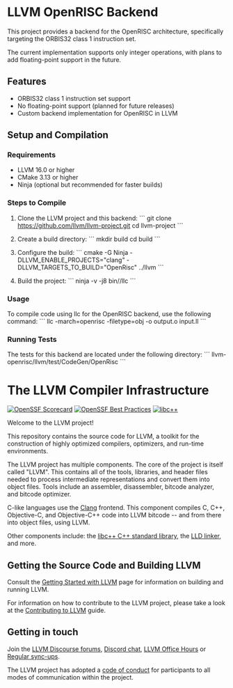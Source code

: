 # LLVM OpenRISC Backend

This project provides a backend for the OpenRISC architecture, specifically targeting the ORBIS32 class 1 instruction set.

The current implementation supports only integer operations, with plans to add floating-point support in the future.

## Features

- ORBIS32 class 1 instruction set support
- No floating-point support (planned for future releases)
- Custom backend implementation for OpenRISC in LLVM

## Setup and Compilation

### Requirements

- LLVM 16.0 or higher
- CMake 3.13 or higher
- Ninja (optional but recommended for faster builds)

### Steps to Compile

1. Clone the LLVM project and this backend:
   \```
   git clone https://github.com/llvm/llvm-project.git
   cd llvm-project
   \```

2. Create a build directory:
   \```
   mkdir build
   cd build
   \```

3. Configure the build:
   \```
   cmake -G Ninja -DLLVM_ENABLE_PROJECTS="clang" -DLLVM_TARGETS_TO_BUILD="OpenRisc" ../llvm
   \```

4. Build the project:
   \```
   ninja -v -j8 bin//llc
   \```

### Usage
To compile code using llc for the OpenRISC backend, use the following command:
   \```
   llc -march=openrisc -filetype=obj -o output.o input.ll
   \```

### Running Tests
The tests for this backend are located under the following directory:
   \```
   llvm-openrisc/llvm/test/CodeGen/OpenRisc
   \```

# The LLVM Compiler Infrastructure

[![OpenSSF Scorecard](https://api.securityscorecards.dev/projects/github.com/llvm/llvm-project/badge)](https://securityscorecards.dev/viewer/?uri=github.com/llvm/llvm-project)
[![OpenSSF Best Practices](https://www.bestpractices.dev/projects/8273/badge)](https://www.bestpractices.dev/projects/8273)
[![libc++](https://github.com/llvm/llvm-project/actions/workflows/libcxx-build-and-test.yaml/badge.svg?branch=main&event=schedule)](https://github.com/llvm/llvm-project/actions/workflows/libcxx-build-and-test.yaml?query=event%3Aschedule)

Welcome to the LLVM project!

This repository contains the source code for LLVM, a toolkit for the
construction of highly optimized compilers, optimizers, and run-time
environments.

The LLVM project has multiple components. The core of the project is
itself called "LLVM". This contains all of the tools, libraries, and header
files needed to process intermediate representations and convert them into
object files. Tools include an assembler, disassembler, bitcode analyzer, and
bitcode optimizer.

C-like languages use the [Clang](https://clang.llvm.org/) frontend. This
component compiles C, C++, Objective-C, and Objective-C++ code into LLVM bitcode
-- and from there into object files, using LLVM.

Other components include:
the [libc++ C++ standard library](https://libcxx.llvm.org),
the [LLD linker](https://lld.llvm.org), and more.

## Getting the Source Code and Building LLVM

Consult the
[Getting Started with LLVM](https://llvm.org/docs/GettingStarted.html#getting-the-source-code-and-building-llvm)
page for information on building and running LLVM.

For information on how to contribute to the LLVM project, please take a look at
the [Contributing to LLVM](https://llvm.org/docs/Contributing.html) guide.

## Getting in touch

Join the [LLVM Discourse forums](https://discourse.llvm.org/), [Discord
chat](https://discord.gg/xS7Z362),
[LLVM Office Hours](https://llvm.org/docs/GettingInvolved.html#office-hours) or
[Regular sync-ups](https://llvm.org/docs/GettingInvolved.html#online-sync-ups).

The LLVM project has adopted a [code of conduct](https://llvm.org/docs/CodeOfConduct.html) for
participants to all modes of communication within the project.
